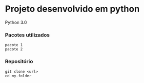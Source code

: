 # Projeto desenvolvido em python
 Python 3.0

### Pacotes utilizados
    pacote 1
    pacote 2

### Repositório
    git clone <url>
    cd my-folder